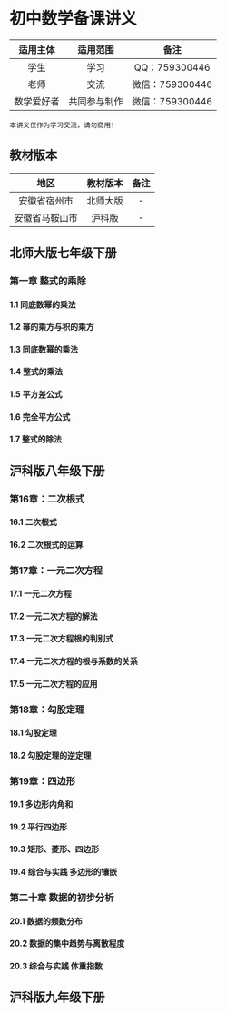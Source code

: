 # 初中数学备课讲义

| 适用主体 | 适用范围 | 备注 |
| :-----:| :----: | :----: |
| 学生 | 学习 | QQ：759300446 |
| 老师 | 交流 |微信：759300446 |
|数学爱好者|共同参与制作|微信：759300446|

`本讲义仅作为学习交流，请勿商用!`

## 教材版本

| 地区 | 教材版本 | 备注 |
| :-----:| :----: | :----: |
| 安徽省宿州市 | 北师大版 | - |
| 安徽省马鞍山市 | 沪科版 | - |

## 北师大版七年级下册

### 第一章 整式的乘除

#### 1.1 同底数幂的乘法

#### 1.2 幂的乘方与积的乘方

#### 1.3 同底数幂的乘法

#### 1.4 整式的乘法

#### 1.5 平方差公式

#### 1.6 完全平方公式

#### 1.7 整式的除法

## 沪科版八年级下册

### 第16章：二次根式

#### 16.1 二次根式

#### 16.2 二次根式的运算

### 第17章：一元二次方程

#### 17.1 一元二次方程

#### 17.2 一元二次方程的解法

#### 17.3 一元二次方程根的判别式

#### 17.4 一元二次方程的根与系数的关系

#### 17.5 一元二次方程的应用

### 第18章：勾股定理

#### 18.1 勾股定理

#### 18.2 勾股定理的逆定理

### 第19章：四边形

#### 19.1 多边形内角和

#### 19.2 平行四边形

#### 19.3 矩形、菱形、四边形

#### 19.4 综合与实践 多边形的镶嵌

### 第二十章 数据的初步分析

#### 20.1 数据的频数分布

#### 20.2 数据的集中趋势与离散程度

#### 20.3 综合与实践 体重指数

## 沪科版九年级下册
